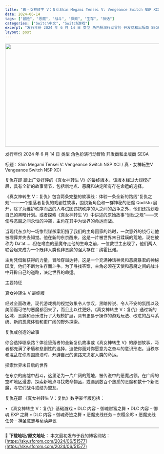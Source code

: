 ```yaml
---
title: "真・女神转生 V：复仇Shin Megami Tensei V: Vengeance Switch NSP XCI原版"
date: 2024-06-14
tags: ["冒险", "恶魔", "战斗", "探索", "生存", "神话"]
categories: ["Switch中文", "Switch游戏"]
excerpt: "发行年份 2024 年 6 月 14 日 类型 角色扮演行动冒险 开发商和出版商 SEGA 标题：Shin Megami Tensei V: Vengeance Switch NSP XCI / 真・女神転生Ⅴ Vengeance Switch NSP XCI 复仇在即 踏上广受好评的《真女神转生 &hellip;"
layout: post
---
```


<img class="aligncenter size-full wp-image-51578" src="https://sky.sfcrom.com/wp-content/uploads/2024/06/20240614054602100.webp" alt="" width="600" height="337" />

发行年份 2024 年 6 月 14 日
类型 角色扮演行动冒险
开发商和出版商 SEGA

标题：Shin Megami Tensei V: Vengeance Switch NSP XCI / 真・女神転生Ⅴ Vengeance Switch NSP XCI

复仇在即
踏上广受好评的《真女神转生 V》的最终版本，该版本经过大规模扩展，具有全新的故事情节，包括新地点、恶魔和决定所有存在命运的选择。

《真女神转生 V：复仇》包含两条完整的故事线：体验一条全新的路线“复仇之规”——一个堕落者复仇的戏剧性故事，围绕新角色和一群神秘的恶魔 Qadištu 展开，除了为维护秩序而战的人与试图违抗秩序的人之间的战争之外，他们还策划着自己的黑暗计划。或者探索《真女神转生 V》中讲述的原始故事“创世之规”——天使与恶魔之间永恒的冲突，主角在其中为世界的命运而战。

当现代东京的一场惨烈谋杀案阻挡了我们的主角回家的路时，一次意外的绕行让他被埋葬并失去知觉。他在新的东京醒来，这是一片被世界末日蹂躏的荒地，现在被称为 Da'at……但在嗜血的恶魔夺走他的生命之前，一位救世主出现了，他们两人联合起来成为一个既非人类也非恶魔的强大存在：纳霍比诺。

主角凭借新获得的力量，冒险穿越达特，这是一个充满神话神灵和恶魔暴君的神秘国度，他们不断为生存而斗争。为了寻找答案，主角必须在天使和恶魔之间的战斗中开辟自己的道路，决定世界的命运。

主要特征

真女神转生 V 最终版

经过全面改进，现代游戏机的视觉效果令人惊叹，黑暗传说、令人不安的氛围以及美丽而可怕的恶魔都回来了，而且比以往更好。《真女神转生 V：复仇》通过新的区域、恶魔和音乐进行了大规模扩展，具有更易于操作的游戏玩法、改进的战斗系统、新的恶魔体验和更广阔的野外探索。

复仇或创造的故事

你会选择哪条路？体验堕落者的全新复仇故事或《真女神转生 V》的原创故事，两者都充满了矛盾和悲剧性的选择，迫使你面对你愿意为之奋斗的意识形态。当秩序和混乱在你周围崩溃时，开辟自己的道路来决定人类的命运。

探索世界末日后的世界

在东京的废墟中战斗，这里沦为一片广阔的荒地，被传说中的恶魔占领。在广阔的空旷地区漫游，探索新地点寻找救命物品，或遇到数百个熟悉的恶魔和数十个新恶魔，与它们战斗或结为盟友。

复仇在即
《真女神转生 V：复仇》数字豪华版包括：

• 《真女神转生 V：复仇》基础游戏
• DLC 内容 – 御魂财富之舞
• DLC 内容 – 御魂 EXP 之舞
• DLC 内容 – 御魂奇迹之舞
• 恶魔支线任务 – 东樱余烬
• 恶魔支线任务 – 神圣意志与亵渎异议

---
📖 **下载地址/原文地址：** 本文最初发布于我的博客网站：[https://sky.sfcrom.com/2024/06/51577](https://sky.sfcrom.com/2024/06/51577)
